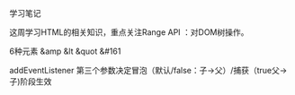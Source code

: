 <!--
 * @Author: Eric YangXinde
 * @Date: 2020-09-25 20:00:09
 * @LastModifiedBy: Eric YangXinde
 * @LastEditTime: 2021-01-03 23:29:35
 * @Description: 
-->
学习笔记

这周学习HTML的相关知识，重点关注Range API ：对DOM树操作。





6种元素
&amp  &lt  &quot  &#161


addEventListener 第三个参数决定冒泡（默认/false：子->父）/捕获（true父->子)阶段生效

